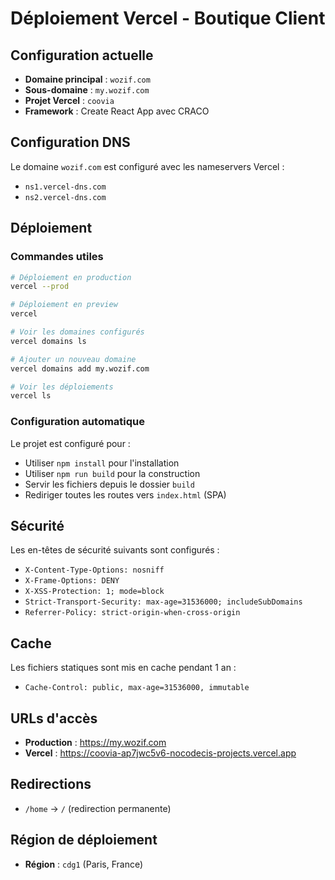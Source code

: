 # Déploiement Vercel - Boutique Client

## Configuration actuelle

- **Domaine principal** : `wozif.com`
- **Sous-domaine** : `my.wozif.com`
- **Projet Vercel** : `coovia`
- **Framework** : Create React App avec CRACO

## Configuration DNS

Le domaine `wozif.com` est configuré avec les nameservers Vercel :
- `ns1.vercel-dns.com`
- `ns2.vercel-dns.com`

## Déploiement

### Commandes utiles

```bash
# Déploiement en production
vercel --prod

# Déploiement en preview
vercel

# Voir les domaines configurés
vercel domains ls

# Ajouter un nouveau domaine
vercel domains add my.wozif.com

# Voir les déploiements
vercel ls
```

### Configuration automatique

Le projet est configuré pour :
- Utiliser `npm install` pour l'installation
- Utiliser `npm run build` pour la construction
- Servir les fichiers depuis le dossier `build`
- Rediriger toutes les routes vers `index.html` (SPA)

## Sécurité

Les en-têtes de sécurité suivants sont configurés :
- `X-Content-Type-Options: nosniff`
- `X-Frame-Options: DENY`
- `X-XSS-Protection: 1; mode=block`
- `Strict-Transport-Security: max-age=31536000; includeSubDomains`
- `Referrer-Policy: strict-origin-when-cross-origin`

## Cache

Les fichiers statiques sont mis en cache pendant 1 an :
- `Cache-Control: public, max-age=31536000, immutable`

## URLs d'accès

- **Production** : https://my.wozif.com
- **Vercel** : https://coovia-ap7jwc5v6-nocodecis-projects.vercel.app

## Redirections

- `/home` → `/` (redirection permanente)

## Région de déploiement

- **Région** : `cdg1` (Paris, France)
